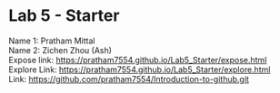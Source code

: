 # Lab 5 - Starter
Name 1: Pratham Mittal\
Name 2: Zichen Zhou (Ash)\
Expose link: https://pratham7554.github.io/Lab5_Starter/expose.html \
Explore Link: https://pratham7554.github.io/Lab5_Starter/explore.html \
Link: https://github.com/pratham7554/Introduction-to-github.git
